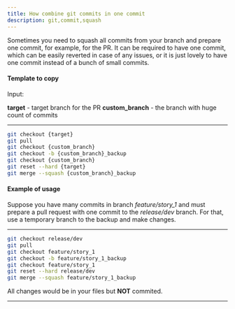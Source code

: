 ```yaml
---
title: How combine git commits in one commit
description: git,commit,squash
---
```


Sometimes you need to squash all commits from your branch and prepare one commit, for example, for the PR. It can be required
to have one commit, which can be easily reverted in case of any issues, or it is just lovely to have one commit instead of a bunch of small commits.

#### Template to copy

Input:

**target** - target branch for the PR
**custom_branch** - the branch with huge count of commits

---

```bash
git checkout {target}
git pull
git checkout {custom_branch}
git checkout -b {custom_branch}_backup
git checkout {custom_branch}
git reset --hard {target}
git merge --squash {custom_branch}_backup
```

#### Example of usage

Suppose you have many commits in branch *feature/story_1* and must
prepare a pull request with one commit to the *release/dev* branch.
For that, use a temporary branch to the backup and make changes.

---

```bash
git checkout release/dev
git pull
git checkout feature/story_1
git checkout -b feature/story_1_backup
git checkout feature/story_1
git reset --hard release/dev
git merge --squash feature/story_1_backup
```

All changes would be in your files but **NOT** commited.

---
